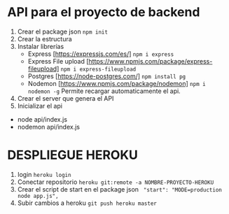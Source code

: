 # API para el proyecto de backend

1. Crear el package json `npm init`
2. Crear la estructura
3. Instalar librerías
   - Express [https://expressjs.com/es/] `npm i express`
   - Express File upload [https://www.npmjs.com/package/express-fileupload] `npm i express-fileupload`
   - Postgres [https://node-postgres.com/] `npm install pg`
   - Nodemon [https://www.npmjs.com/package/nodemon] `npm i nodemon -g` Permite recargar automaticamente el api.
4. Crear el server que genera el API
5. Inicializar el api

- node api/index.js
- nodemon api/index.js

# DESPLIEGUE HEROKU

1. login `heroku login`
2. Conectar repositorio `heroku git:remote -a NOMBRE-PROYECTO-HEROKU`
3. Crear el script de start en el package json ` "start": "MODE=production node app.js",`
4. Subir cambios a heroku `git push heroku master`
